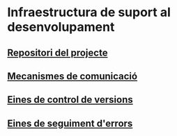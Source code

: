 <!-- TITLE: Infraestructura de suport al desenvolupament -->
<!-- SUBTITLE: Infraestructura de suport al desenvolupament -->
​
# Infraestructura de suport al desenvolupament
<a href="https://wiki-js-epl.herokuapp.com/flutter/infraestructura-desenvolupament/repositori-projecte">
  <h2 style="pointer-events: auto;
     cursor: pointer; text-decoration:none;">Repositori del projecte</h2>
  </div>
</a>
<a href="https://wiki-js-epl.herokuapp.com/flutter/infraestructura-desenvolupament/mecanismes-comunicacio">
  <h2 style="pointer-events: auto;
     cursor: pointer; text-decoration:none;">Mecanismes de comunicació</h2>
  </div>
</a>
<a href="https://wiki-js-epl.herokuapp.com/flutter/infraestructura-desenvolupament/eines-control-versions">
  <h2 style="pointer-events: auto;
     cursor: pointer; text-decoration:none;">Eines de control de versions</h2>
  </div>
</a>
<a href="https://wiki-js-epl.herokuapp.com/flutter/infraestructura-desenvolupament/eines-seguiment-errors">
  <h2 style="pointer-events: auto;
     cursor: pointer; text-decoration:none;">Eines de seguiment d'errors</h2>
  </div>
</a>